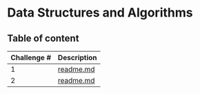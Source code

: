 # Data Structures and Algorithms

## Table of content

| Challenge # | Description                                                   |
| ----------- | ------------------------------------------------------------- |
| 1           | [readme.md](javascript/code-challenges/challenge01/README.md) |
| 2           | [readme.md](javascript/code-challenges/challenge02/README.md) |
